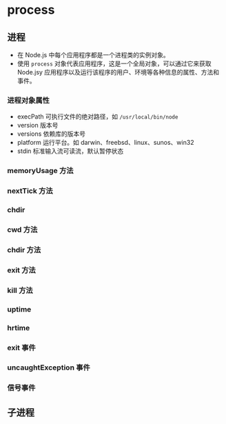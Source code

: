 # process

## 进程

- 在 Node.js 中每个应用程序都是一个进程类的实例对象。
- 使用 `process` 对象代表应用程序，这是一个全局对象，可以通过它来获取 Node.jsy 应用程序以及运行该程序的用户、环境等各种信息的属性、方法和事件。

### 进程对象属性

- execPath 可执行文件的绝对路径，如 `/usr/local/bin/node`
- version 版本号
- versions 依赖库的版本号
- platform 运行平台。如 darwin、freebsd、linux、sunos、win32
- stdin 标准输入流可读流，默认暂停状态

### memoryUsage 方法

### nextTick 方法

### chdir

### cwd 方法

### chdir 方法

### exit 方法

### kill 方法

### uptime

### hrtime

### exit 事件

### uncaughtException 事件

### 信号事件



## 子进程

